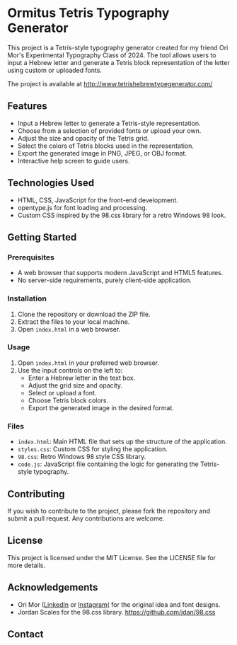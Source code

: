 # Ormitus Tetris Typography Generator

This project is a Tetris-style typography generator created for my friend Ori Mor's Experimental Typography Class of 2024. The tool allows users to input a Hebrew letter and generate a Tetris block representation of the letter using custom or uploaded fonts.

The project is available at http://www.tetrishebrewtypegenerator.com/

## Features

- Input a Hebrew letter to generate a Tetris-style representation.
- Choose from a selection of provided fonts or upload your own.
- Adjust the size and opacity of the Tetris grid.
- Select the colors of Tetris blocks used in the representation.
- Export the generated image in PNG, JPEG, or OBJ format.
- Interactive help screen to guide users.

## Technologies Used

- HTML, CSS, JavaScript for the front-end development.
- opentype.js for font loading and processing.
- Custom CSS inspired by the 98.css library for a retro Windows 98 look.

## Getting Started

### Prerequisites

- A web browser that supports modern JavaScript and HTML5 features.
- No server-side requirements, purely client-side application.

### Installation

1. Clone the repository or download the ZIP file.
2. Extract the files to your local machine.
3. Open `index.html` in a web browser.

### Usage

1. Open `index.html` in your preferred web browser.
2. Use the input controls on the left to:
    - Enter a Hebrew letter in the text box.
    - Adjust the grid size and opacity.
    - Select or upload a font.
    - Choose Tetris block colors.
    - Export the generated image in the desired format.

### Files

- `index.html`: Main HTML file that sets up the structure of the application.
- `styles.css`: Custom CSS for styling the application.
- `98.css`: Retro Windows 98 style CSS library.
- `code.js`: JavaScript file containing the logic for generating the Tetris-style typography.

## Contributing

If you wish to contribute to the project, please fork the repository and submit a pull request. Any contributions are welcome.

## License

This project is licensed under the MIT License. See the LICENSE file for more details.

## Acknowledgements

- Ori Mor ([LinkedIn](https://www.linkedin.com/in/ori-mor-3a751a1a7/) or [Instagram](https://www.instagram.com/ormituss/)( for the original idea and font designs.
- Jordan Scales for the 98.css library. https://github.com/jdan/98.css

## Contact
